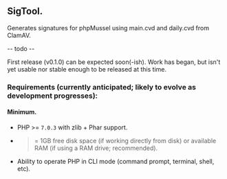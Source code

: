 ## SigTool.
Generates signatures for phpMussel using main.cvd and daily.cvd from ClamAV.

-- todo --

First release (v0.1.0) can be expected soon(-ish). Work has began, but isn't yet usable nor stable enough to be released at this time.

### Requirements (currently anticipated; likely to evolve as development progresses):

#### Minimum.
- PHP >= `7.0.3` with zlib + Phar support.
- >= 1GB free disk space (if working directly from disk) or available RAM (if using a RAM drive; recommended).
- Ability to operate PHP in CLI mode (command prompt, terminal, shell, etc).

